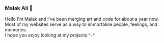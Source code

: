 ### Malak Ali 🐇
<p>Hello I'm Malak and I've been merging art and code for about a year now.<br>
Most of my websites serve as a way to immortalise people, feelings, and memories.<br>
I hope you enjoy looking at my projects ^-^ </p>
